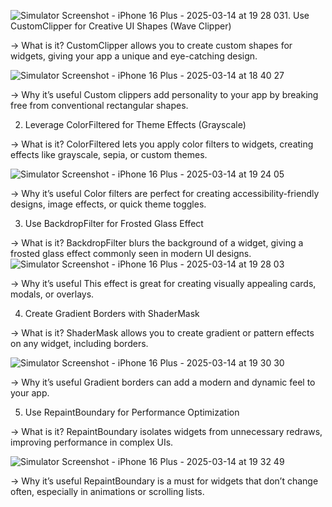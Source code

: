 ![Simulator Screenshot - iPhone 16 Plus - 2025-03-14 at 19 28 03](https://github.com/user-attachments/assets/fe1cc47b-1f69-4107-8746-e350d0aa732f)1. Use CustomClipper for Creative UI Shapes (Wave Clipper)

-> What is it?
    CustomClipper allows you to create custom shapes for widgets, giving your app a unique and eye-catching design.
    
![Simulator Screenshot - iPhone 16 Plus - 2025-03-14 at 18 40 27](https://github.com/user-attachments/assets/e6b1a2d5-b521-49f9-aa57-9bf611fd9c5e)

-> Why it’s useful
    Custom clippers add personality to your app by breaking free from conventional rectangular shapes.

2. Leverage ColorFiltered for Theme Effects (Grayscale)

-> What is it?
    ColorFiltered lets you apply color filters to widgets, creating effects like grayscale, sepia, or custom themes.
    
![Simulator Screenshot - iPhone 16 Plus - 2025-03-14 at 19 24 05](https://github.com/user-attachments/assets/0d266802-7cd4-439b-9a5f-c804d6ad6e38)
    
-> Why it’s useful
    Color filters are perfect for creating accessibility-friendly designs, image effects, or quick theme toggles.

3. Use BackdropFilter for Frosted Glass Effect

-> What is it?
    BackdropFilter blurs the background of a widget, giving a frosted glass effect commonly seen in modern UI designs.
    ![Simulator Screenshot - iPhone 16 Plus - 2025-03-14 at 19 28 03](https://github.com/user-attachments/assets/dd3edfa8-c405-4659-b88b-a0371c29a3c0)
    
-> Why it’s useful
    This effect is great for creating visually appealing cards, modals, or overlays.

4. Create Gradient Borders with ShaderMask

-> What is it?
    ShaderMask allows you to create gradient or pattern effects on any widget, including borders.

  ![Simulator Screenshot - iPhone 16 Plus - 2025-03-14 at 19 30 30](https://github.com/user-attachments/assets/26b4abf3-d544-4142-810d-594ac1c016cb)
  
-> Why it’s useful
    Gradient borders can add a modern and dynamic feel to your app.

5. Use RepaintBoundary for Performance Optimization

-> What is it?
    RepaintBoundary isolates widgets from unnecessary redraws, improving performance in complex UIs.

![Simulator Screenshot - iPhone 16 Plus - 2025-03-14 at 19 32 49](https://github.com/user-attachments/assets/a5cfedaa-b1f9-4a9b-a0ad-1c15b2ce074d)
    
-> Why it’s useful
    RepaintBoundary is a must for widgets that don’t change often, especially in animations or scrolling lists.
